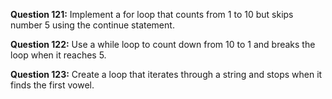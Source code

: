 **Question 121:** Implement a for loop that counts from 1 to 10 but skips number 5 using the continue statement.

**Question 122:** Use a while loop to count down from 10 to 1 and breaks the loop when it reaches 5.

**Question 123:** Create a loop that iterates through a string and stops when it finds the first vowel.
